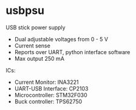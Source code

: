 # usbpsu

USB stick power supply

* Dual adjustable voltages from 0 - 5 V
* Current sense
* Reports over UART, python interface software
* Max output 250 mA

ICs:

* Current Monitor: INA3221
* UART-USB Interface: CP2103
* Microcontroller: STM32F030
* Buck controller: TPS62750
